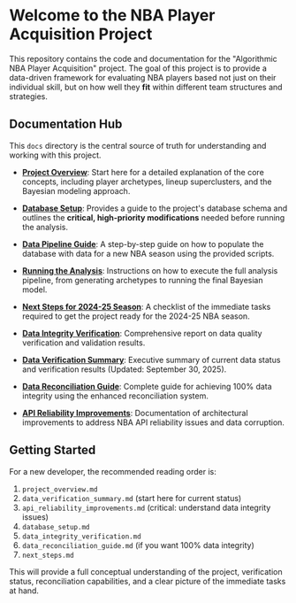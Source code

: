 # Welcome to the NBA Player Acquisition Project

This repository contains the code and documentation for the "Algorithmic NBA Player Acquisition" project. The goal of this project is to provide a data-driven framework for evaluating NBA players based not just on their individual skill, but on how well they **fit** within different team structures and strategies.

## Documentation Hub

This `docs` directory is the central source of truth for understanding and working with this project.

- **[Project Overview](./project_overview.md)**: Start here for a detailed explanation of the core concepts, including player archetypes, lineup superclusters, and the Bayesian modeling approach.

- **[Database Setup](./database_setup.md)**: Provides a guide to the project's database schema and outlines the **critical, high-priority modifications** needed before running the analysis.

- **[Data Pipeline Guide](./data_pipeline.md)**: A step-by-step guide on how to populate the database with data for a new NBA season using the provided scripts.

- **[Running the Analysis](./running_the_analysis.md)**: Instructions on how to execute the full analysis pipeline, from generating archetypes to running the final Bayesian model.

- **[Next Steps for 2024-25 Season](./next_steps.md)**: A checklist of the immediate tasks required to get the project ready for the 2024-25 NBA season.

- **[Data Integrity Verification](./data_integrity_verification.md)**: Comprehensive report on data quality verification and validation results.

- **[Data Verification Summary](./data_verification_summary.md)**: Executive summary of current data status and verification results (Updated: September 30, 2025).

- **[Data Reconciliation Guide](./data_reconciliation_guide.md)**: Complete guide for achieving 100% data integrity using the enhanced reconciliation system.

- **[API Reliability Improvements](./api_reliability_improvements.md)**: Documentation of architectural improvements to address NBA API reliability issues and data corruption.

## Getting Started

For a new developer, the recommended reading order is:
1.  `project_overview.md`
2.  `data_verification_summary.md` (start here for current status)
3.  `api_reliability_improvements.md` (critical: understand data integrity issues)
4.  `database_setup.md`
5.  `data_integrity_verification.md`
6.  `data_reconciliation_guide.md` (if you want 100% data integrity)
7.  `next_steps.md`

This will provide a full conceptual understanding of the project, verification status, reconciliation capabilities, and a clear picture of the immediate tasks at hand.
